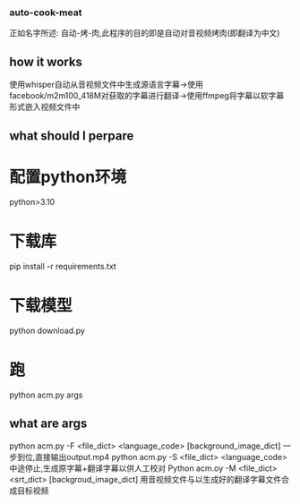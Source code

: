 ### auto-cook-meat
正如名字所述: 自动-烤-肉,此程序的目的即是自动对音视频烤肉(即翻译为中文)
## how it works
使用whisper自动从音视频文件中生成源语言字幕->使用facebook/m2m100_418M对获取的字幕进行翻译->使用ffmpeg将字幕以软字幕形式嵌入视频文件中
## what should I perpare
# 配置python环境
python>3.10
# 下载库
pip install -r requirements.txt
# 下载模型
python download.py
# 跑
python acm.py args
## what are args
python acm.py -F <file_dict> <language_code> [background_image_dict]
一步到位,直接输出output.mp4
python acm.py -S <file_dict> <language_code>
中途停止,生成原字幕+翻译字幕以供人工校对
Python acm.oy -M <file_dict> <srt_dict> [backgroud_image_dict]
用音视频文件与以生成好的翻译字幕文件合成目标视频